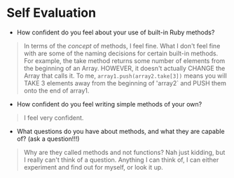 # Self Evaluation

- How confident do you feel about your use of built-in Ruby methods?
>In terms of the *concept* of methods, I feel fine. What I don't feel fine with are some of the naming decisions for certain built-in methods. For example, the take method returns some number of elements from the beginning of an Array. HOWEVER, it doesn't actually CHANGE the Array that calls it. To me, `array1.push(array2.take[3])` means you will TAKE 3 elements away from the beginning of 'array2` and PUSH them onto the end of array1.

- How confident do you feel writing simple methods of your own?
> I feel very confident.

- What questions do you have about methods, and what they are capable of? (ask a question!!!)
> Why are they called methods and not functions? Nah just kidding, but I really can't think of a question. Anything I can think of, I can either experiment and find out for myself, or look it up.
